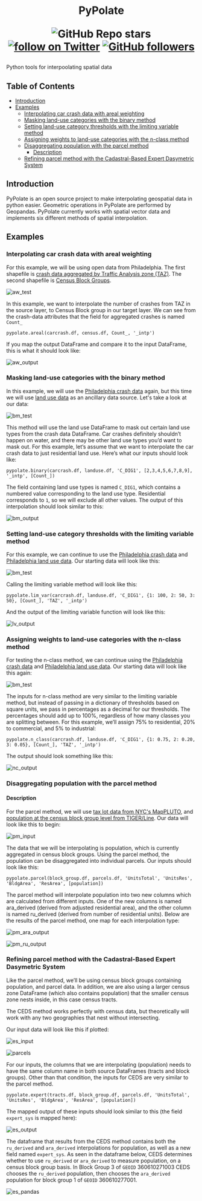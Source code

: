 <h1 align= "center">
PyPolate
<p>
    <img alt="GitHub Repo stars" src="https://img.shields.io/github/stars/mikeRobWard/spatial-interpolation-toolbox?style=social">
    <a href="https://twitter.com/intent/follow?screen_name=MWard_GIS">
        <img src="https://img.shields.io/twitter/follow/MWard_GIS?style=social&logo=twitter"
            alt="follow on Twitter"></a>
    <a href="https://github.com/login?return_to=https%3A%2F%2Fgithub.com%2FmikeRobWard">
        <img alt="GitHub followers" src="https://img.shields.io/github/followers/mikeRobWard?style=social" alt="follow on GitHub">
        </a>
</p>
</h1>

Python tools for interpoolating spatial data

<h2>Table of Contents</h2>

- [Introduction](#introduction)
- [Examples](#examples)
  - [Interpolating car crash data with areal weighting](#interpolating-car-crash-data-with-areal-weighting)
  - [Masking land-use categories with the binary method](#masking-land-use-categories-with-the-binary-method)
  - [Setting land-use category thresholds with the limiting variable method](#setting-land-use-category-thresholds-with-the-limiting-variable-method)
  - [Assigning weights to land-use categories with the n-class method](#assigning-weights-to-land-use-categories-with-the-n-class-method)
  - [Disaggregating population with the parcel method](#disaggregating-population-with-the-parcel-method)
    - [Description](#description)
  - [Refining parcel method with the Cadastral-Based Expert Dasymetric System](#refining-parcel-method-with-the-cadastral-based-expert-dasymetric-system)

## Introduction 

PyPolate is an open source project to make interpolating geospatial data in python easier. Geometric operations in PyPolate are performed by Geopandas. PyPolate currently works with spatial vector data and implements six different methods of spatial interpolation.

## Examples

### Interpolating car crash data with areal weighting

For this example, we will be using open data from Philadelphia. The first shapefile is [crash data aggregated by Traffic Analysis zone (TAZ)](https://github.com/CityOfPhiladelphia/crash-data). The second shapefile is [Census Block Groups](https://www.opendataphilly.org/dataset/census-block-groups).


![aw_test](https://user-images.githubusercontent.com/67876029/139040847-80f13d49-a526-400a-928c-c0a3f422ac21.png)

In this example, we want to interpolate the number of crashes from TAZ in the source layer, to Census Block group in our target layer. We can see from the crash-data attributes that the field for aggregated crashes is named `Count_` 

    pypolate.areal(carcrash.df, census.df, Count_, '_intp')

If you map the output DataFrame and compare it to the input DataFrame, this is what it should look like:

![aw_output](https://user-images.githubusercontent.com/67876029/139040841-f38711a3-7b1d-4bdf-a709-4037d2f5eb70.png)

### Masking land-use categories with the binary method

In this example, we will use the [Philadelphia crash data](https://github.com/CityOfPhiladelphia/crash-data) again, but this time we will use [land use data](https://www.opendataphilly.org/dataset/land-use) as an ancillary data source. Let's take a look at our data:

![bm_test](https://user-images.githubusercontent.com/67876029/139185323-6125cfad-9faa-4032-8066-6e6bfc82d316.png)

This method will use the land use DataFrame to mask out certain land use types from the crash data DataFrame. Car crashes definitely shouldn’t happen on water, and there may be other land use types you’d want to mask out. For this example, let’s assume that we want to interpolate the car crash data to just residential land use. Here’s what our inputs should look like:

    pypolate.binary(carcrash.df, landuse.df, 'C_DIG1', [2,3,4,5,6,7,8,9],  '_intp', [Count_])

The field containing land use types is named `C_DIG1`, which contains a numbered value corresponding to the land use type. Residential corresponds to `1`, so we will exclude all other values. The output of this interpolation should look similar to this:

![bm_output](https://user-images.githubusercontent.com/67876029/139191000-5ac637d4-0f8f-4959-877e-be3af21e4f7c.png)

### Setting land-use category thresholds with the limiting variable method

For this example, we can continue to use the [Philadelphia crash data](https://github.com/CityOfPhiladelphia/crash-data) and [Philadelphia land use data](https://www.opendataphilly.org/dataset/land-use). Our starting data will look like this:

![bm_test](https://user-images.githubusercontent.com/67876029/139185323-6125cfad-9faa-4032-8066-6e6bfc82d316.png)

Calling the limiting variable method will look like this:

    pypolate.lim_var(carcrash.df, landuse.df, 'C_DIG1', {1: 100, 2: 50, 3: 50}, [Count_], 'TAZ', '_intp')

And the output of the limiting variable function will look like this:

![lv_output](https://user-images.githubusercontent.com/67876029/139199364-c723ca5e-52c4-4a44-b4c8-2d6b7bf0daf6.png)

### Assigning weights to land-use categories with the n-class method

For testing the n-class method, we can continue using the [Philadelphia crash data](https://github.com/CityOfPhiladelphia/crash-data) and [Philadelphia land use data](https://www.opendataphilly.org/dataset/land-use). Our starting data will look like this again:

![bm_test](https://user-images.githubusercontent.com/67876029/139185323-6125cfad-9faa-4032-8066-6e6bfc82d316.png)

The inputs for n-class method are very similar to the limiting variable method, but instead of passing in a dictionary of thresholds based on square units, we pass in percentages as a decimal for our thresholds. The percentages should add up to 100%, regardless of how many classes you are splitting between. For this example, we’ll assign 75% to residential, 20% to commercial, and 5% to industrial:

    pypolate.n_class(carcrash.df, landuse.df, 'C_DIG1', {1: 0.75, 2: 0.20, 3: 0.05}, [Count_], 'TAZ', '_intp')

The output should look something like this:

![nc_output](https://user-images.githubusercontent.com/67876029/139212211-2f38b991-ef5a-4cbf-ab2e-bcb9f4e558a5.png)

### Disaggregating population with the parcel method

#### Description

For the parcel method, we will use [tax lot data from NYC's MapPLUTO](https://www1.nyc.gov/site/planning/data-maps/open-data/dwn-pluto-mappluto.page), and [population at the census block group level from TIGER/Line](https://www.census.gov/cgi-bin/geo/shapefiles/index.php). Our data will look like this to begin:

![pm_input](https://user-images.githubusercontent.com/67876029/139622142-f5ded048-5742-4fd3-93d0-5cf730354aaf.png)

The data that we will be interpolating is population, which is currently aggregated in census block groups. Using the parcel method, the population can be disaggregated into individual parcels. Our inputs should look like this:

    pypolate.parcel(block_group.df, parcels.df, 'UnitsTotal', 'UnitsRes', 'BldgArea', 'ResArea', [population])


The parcel method will interpolate population into two new columns which are calculated from different inputs. One of the new columns is named ara_derived (derived from adjusted residential area), and the other column is named ru_derived (derived from number of residential units). Below are the results of the parcel method, one map for each interpolation type:

![pm_ara_output](https://user-images.githubusercontent.com/67876029/139627908-ebce82a4-7031-4f73-a822-197fd73b7894.png)

![pm_ru_output](https://user-images.githubusercontent.com/67876029/139627913-7241e00d-d358-4aa9-998c-0802620bb531.png)


### Refining parcel method with the Cadastral-Based Expert Dasymetric System

Like the parcel method, we’ll be using census block groups containing population, and parcel data. In addition, we are also using a larger census zone DataFrame (which also contains population) that the smaller census zone nests inside, in this case census tracts.

The CEDS method works perfectly with census data, but theoretically will work with any two geographies that nest without intersecting.

Our input data will look like this if plotted:

![es_input](https://user-images.githubusercontent.com/67876029/139633064-46b40ecf-3030-4c98-aba0-4ebbfe39773c.png)

![parcels](https://user-images.githubusercontent.com/67876029/139633355-0e88f2f1-471b-48f4-987f-15b3e141811d.JPG)

For our inputs, the columns that we are interpolating (population) needs to have the same column name in both source DataFrames (tracts and block groups). Other than that condition, the inputs for CEDS are very similar to the parcel method.

    pypolate.expert(tracts.df, block_group.df, parcels.df, 'UnitsTotal', 'UnitsRes', 'BldgArea', 'ResArea', [population])

The mapped output of these inputs should look similar to this (the field `expert_sys` is mapped here):

![es_output](https://user-images.githubusercontent.com/67876029/139705022-f6045f26-9f2b-4d24-ae00-af0723e4695e.png)

The dataframe that results from the CEDS method contains both the `ru_derived` and `ara_derived` interpolations for population, as well as a new field named `expert_sys`. As seen in the dataframe below, CEDS determines whether to use `ru_derived` or `ara_derived` to measure population, on a census block group basis. In Block Group 3 of `GEOID` 360610271003 CEDS chooses the `ru_derived` population, then chooses the `ara_derived` population for block group 1 of `GEOID` 360610277001.

![es_pandas](https://user-images.githubusercontent.com/67876029/139714535-e98147e3-a1b4-43dd-b13d-8b8fe0b08afb.JPG)

